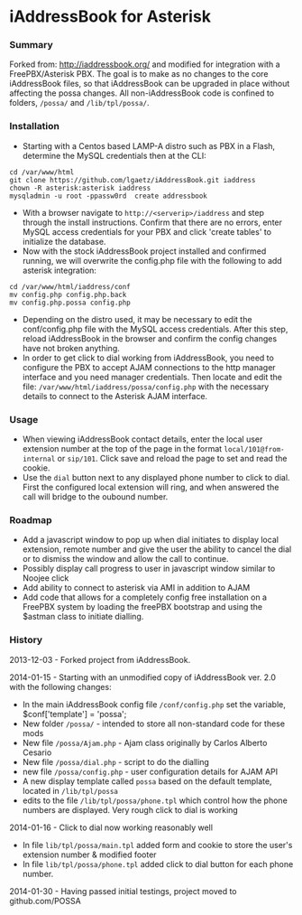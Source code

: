 iAddressBook for Asterisk
=========================

### Summary
Forked from: http://iaddressbook.org/ and modified for integration with a FreePBX/Asterisk PBX. The goal is to make as no changes to the core iAddressBook files, so that iAddressBook can be upgraded in place without affecting the possa changes. All non-iAddressBook code is confined to folders, `/possa/` and `/lib/tpl/possa/`.

### Installation
* Starting with a Centos based LAMP-A distro such as PBX in a Flash, determine the MySQL credentials then at the CLI:
```
cd /var/www/html
git clone https://github.com/lgaetz/iAddressBook.git iaddress
chown -R asterisk:asterisk iaddress
mysqladmin -u root -ppassw0rd  create addressbook
```
* With a browser navigate to `http://<serverip>/iaddress` and step through the install instructions. Confirm that there are no errors, enter MySQL access credentials for your PBX and click 'create tables' to initialize the database. 
* Now with the stock iAddressBook project installed and confirmed running, we will overwrite the config.php file with the following to add asterisk integration:
```
cd /var/www/html/iaddress/conf
mv config.php config.php.back
mv config.php.possa config.php
```
* Depending on the distro used, it may be necessary to edit the conf/config.php file with the MySQL access credentials. After this step, reload iAddressBook in the browser and confirm the config changes have not broken anything.
* In order to get click to dial working from iAddressBook, you need to configure the PBX to accept AJAM connections to the http manager interface and you need manager credentials. Then locate and edit the file: `/var/www/html/iaddress/possa/config.php` with the necessary details to connect to the Asterisk AJAM interface.
 

### Usage
* When viewing iAddressBook contact details, enter the local user extension number at the top of the page in the format `local/101@from-internal` or `sip/101`. Click save and reload the page to set and read the cookie.
* Use the `dial` button next to any displayed phone number to click to dial. First the configured local extension will ring, and when answered the call will bridge to the oubound number.

### Roadmap
* Add a javascript window to pop up when dial initiates to display local extension, remote number and give the user the ability to cancel the dial or to dismiss the window and allow the call to continue.
* Possibly display call progress to user in javascript window similar to Noojee click
* Add ability to connect to asterisk via AMI in addition to AJAM
* Add code that allows for a completely config free installation on a FreePBX system by loading the freePBX bootstrap and using the $astman class to initiate dialling.

### History
2013-12-03 - Forked project from iAddressBook.

2014-01-15 - Starting with an unmodified copy of iAddressBook ver. 2.0 with the following changes:
* In the main iAddressBook config file `/conf/config.php` set the variable, $conf['template'] = 'possa'; 
* New folder `/possa/`  - intended to store all non-standard code for these mods
* New file `/possa/Ajam.php` - Ajam class originally by Carlos Alberto Cesario
* New file `/possa/dial.php` - script to do the dialling
* new file `/possa/config.php` - user configuration details for AJAM API
* A new display template called `possa` based on the default template, located in `/lib/tpl/possa`
* edits to the file `/lib/tpl/possa/phone.tpl` which control how the phone numbers are displayed. Very rough click to dial is working

2014-01-16 - Click to dial now working reasonably well
* In file `lib/tpl/possa/main.tpl` added form and cookie to store the user's extension number & modified footer
* In file `lib/tpl/possa/phone.tpl` added click to dial button for each phone number.

2014-01-30 - Having passed initial testings, project moved to github.com/POSSA

